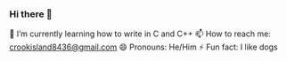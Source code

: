 ### Hi there 👋

🌱 I’m currently learning how to write in C and C++
📫 How to reach me: crookisland8436@gmail.com
😄 Pronouns: He/Him
⚡ Fun fact: I like dogs

<!--
**CrookIsland/CrookIsland** is a ✨ _special_ ✨ repository because its `README.md` (this file) appears on your GitHub profile.
